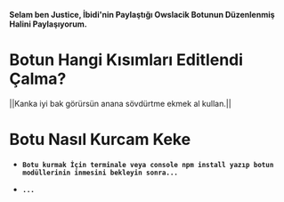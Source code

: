 **Selam ben Justice, İbidi'nin Paylaştığı Owslacik Botunun Düzenlenmiş Halini Paylaşıyorum.**

# Botun Hangi Kısımları Editlendi Çalma?

||Kanka iyi bak görürsün anana sövdürtme ekmek al kullan.||

# Botu Nasıl Kurcam Keke

* **`Botu kurmak İçin terminale veya console npm install yazıp botun modüllerinin inmesini bekleyin sonra...`**

* **`...`**
